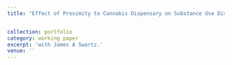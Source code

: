```yaml
---
title: "Effect of Proximity to Cannabis Dispensary on Substance Use Disorder and Mental Health" 


collection: portfolio 
category: working paper
excerpt: 'with James A Swartz.'
venue: ''
---
```


